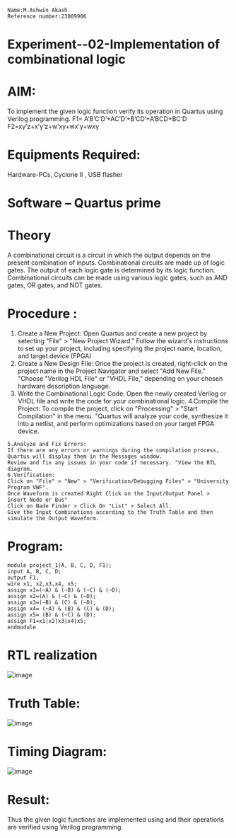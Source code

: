 ```
Name:M.Ashwin Akash
Reference number:23009906
```
# Experiment--02-Implementation of combinational logic
 
# AIM:
To implement the given logic function verify its operation in Quartus using Verilog programming.
 F1= A’B’C’D’+AC’D’+B’CD’+A’BCD+BC’D
F2=xy’z+x’y’z+w’xy+wx’y+wxy
 
# Equipments Required:
Hardware-PCs, Cyclone II , USB flasher

# Software – Quartus prime


# Theory
A combinational circuit is a circuit in which the output depends on the present combination of inputs. Combinational circuits are made up of logic gates. The output of each logic gate is determined by its logic function. Combinational circuits can be made using various logic gates, such as AND gates, OR gates, and NOT gates.

# Procedure :
1. Create a New Project:
Open Quartus and create a new project by selecting "File" > "New Project Wizard." Follow the wizard's instructions to set up your project, including specifying the project name, location, and target device (FPGA)
2. Create a New Design File:
Once the project is created, right-click on the project name in the Project Navigator and select "Add New File." "Choose "Verilog HDL File" or "VHDL File," depending on your chosen hardware description language.
3. Write the Combinational Logic Code:
Open the newly created Verilog or VHDL file and write the code for your combinational logic.
4.Compile the Project:
To compile the project, click on "Processing" > "Start Compilation" in the menu. "Quartus will analyze your code, synthesize it into a netlist, and perform optimizations based on your target FPGA device.
```
5.Analyze and Fix Errors:
If there are any errors or warnings during the compilation process, Quartus will display them in the Messages window.
Review and fix any issues in your code if necessary. "View the RTL diagram.
6.Verification:
Click on "File" > "New" > "Verification/Debugging Files" > "University Program VWF".
Once Waveform is created Right Click on the Input/Output Panel > Insert Node or Bus"
Click on Nade Finder > Click On "List" > Select All.
Give the Input Combinations according to the Truth Table and then simulate the Output Waveform.
```
# Program:
```
module project_1(A, B, C, D, F1);
input A, B, C, D;
output F1;
wire x1, x2,x3,x4, x5;
assign x1=(~A) & (~B) & (~C) & (~D);
assign x2=(A) & (~C) & (~D);
assign x3=(~B) & (C) & (~D);
assign x4= (~A) & (B) & (C) & (D);
assign x5= (B) & (~C) & (D);
assign F1=x1|x2|x3|x4|x5;
endmodule 
```
# RTL realization
![image](https://github.com/AshwinAkash24/Experiment--02-Implementation-of-combinational-logic-/assets/144979248/817cf2c7-afa9-41e2-8ea4-f415fcdb7648)

# Truth Table:
![image](https://github.com/AshwinAkash24/Experiment--02-Implementation-of-combinational-logic-/assets/144979248/245b008d-eb8a-4041-b135-8fae4d9d8d22)

# Timing Diagram:
![image](https://github.com/AshwinAkash24/Experiment--02-Implementation-of-combinational-logic-/assets/144979248/a7900450-d31b-4777-9298-1c5de7f98002)

# Result:
Thus the given logic functions are implemented using  and their operations are verified using Verilog programming.
